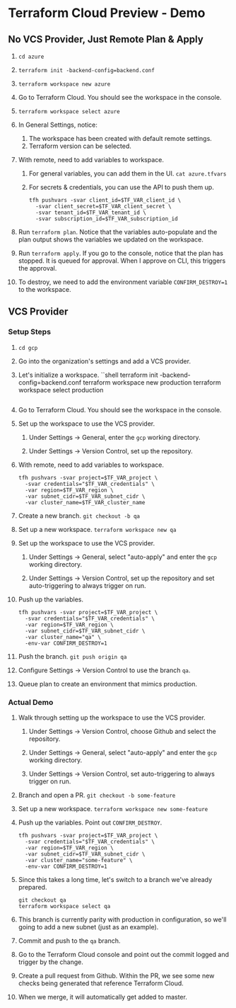 # Terraform Cloud Preview - Demo

## No VCS Provider, Just Remote Plan & Apply
1. `cd azure`

1. `terraform init -backend-config=backend.conf`

1. `terraform workspace new azure`

1. Go to Terraform Cloud. You should see the workspace in the console.

1. `terraform workspace select azure`

1. In General Settings, notice:
   1. The workspace has been created with default remote settings.
   1. Terraform version can be selected.

1. With remote, need to add variables to workspace.

   1. For general variables, you can add them in the UI. `cat
      azure.tfvars`

   1. For secrets & credentials, you can use the API to push them up.
      ```shell
      tfh pushvars -svar client_id=$TF_VAR_client_id \
        -svar client_secret=$TF_VAR_client_secret \
        -svar tenant_id=$TF_VAR_tenant_id \
        -svar subscription_id=$TF_VAR_subscription_id
      ```

1. Run `terraform plan`. Notice that the variables auto-populate and the
   plan output shows the variables we updated on the workspace.

1. Run `terraform apply`. If you go to the console, notice that the plan
   has stopped. It is queued for approval. When I approve on CLI, this
   triggers the approval.

1. To destroy, we need to add the environment variable
   `CONFIRM_DESTROY=1` to the workspace.

## VCS Provider

### Setup Steps

1. `cd gcp`

1. Go into the organization's settings and add a VCS provider.

1. Let's initialize a workspace.
   ``shell
   terraform init -backend-config=backend.conf
   terraform workspace new production
   terraform workspace select production
   ```

1. Go to Terraform Cloud. You should see the workspace in the console.

1. Set up the workspace to use the VCS provider.

   1. Under Settings -> General, enter the `gcp` working directory.

   1. Under Settings -> Version Control, set up the repository.

1. With remote, need to add variables to workspace.
   ```shell
   tfh pushvars -svar project=$TF_VAR_project \
     -svar credentials="$TF_VAR_credentials" \
     -var region=$TF_VAR_region \
     -var subnet_cidr=$TF_VAR_subnet_cidr \
     -var cluster_name=$TF_VAR_cluster_name
   ```

1. Create a new branch. `git checkout -b qa`

1. Set up a new workspace. `terraform workspace new qa`

1. Set up the workspace to use the VCS provider.

   1. Under Settings -> General, select "auto-apply" and enter the `gcp`
      working directory.

   1. Under Settings -> Version Control, set up the repository and set
      auto-triggering to always trigger on run.

1. Push up the variables.
   ```shell
   tfh pushvars -svar project=$TF_VAR_project \
     -svar credentials="$TF_VAR_credentials" \
     -var region=$TF_VAR_region \
     -var subnet_cidr=$TF_VAR_subnet_cidr \
     -var cluster_name="qa" \
     -env-var CONFIRM_DESTROY=1
   ```

1. Push the branch. `git push origin qa`

1. Configure Settings -> Version Control to use the
   branch `qa`.

1. Queue plan to create an environment that mimics production.

### Actual Demo

1. Walk through setting up the workspace to use the VCS provider.

   1. Under Settings -> Version Control, choose Github and select the
      repository.

   1. Under Settings -> General, select "auto-apply" and enter the `gcp`
      working directory.

   1. Under Settings -> Version Control, set auto-triggering to always trigger
      on run.

1. Branch and open a PR. `git checkout -b some-feature`

1. Set up a new workspace. `terraform workspace new some-feature`

1. Push up the variables. Point out `CONFIRM_DESTROY`.
   ```shell
   tfh pushvars -svar project=$TF_VAR_project \
     -svar credentials="$TF_VAR_credentials" \
     -var region=$TF_VAR_region \
     -var subnet_cidr=$TF_VAR_subnet_cidr \
     -var cluster_name="some-feature" \
     -env-var CONFIRM_DESTROY=1
   ```

1. Since this takes a long time, let's switch to a branch we've already
   prepared.
   ```shell
   git checkout qa
   terraform workspace select qa
   ```

1. This branch is currently parity with production in configuration, so we'll
   going to add a new subnet (just as an example).

1. Commit and push to the `qa` branch.

1. Go to the Terraform Cloud console and point out the commit logged and
   trigger by the change.

1. Create a pull request from Github. Within the PR, we see some new checks
   being generated that reference Terraform Cloud.

1. When we merge, it will automatically get added to master.